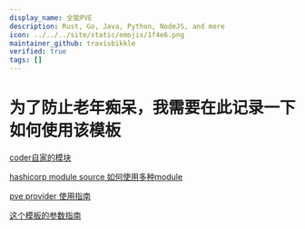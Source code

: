 ```yaml
---
display_name: 全能PVE
description: Rust, Go, Java, Python, NodeJS, and more
icon: ../../../site/static/emojis/1f4e6.png
maintainer_github: travisbikkle
verified: true
tags: []
---
```


# 为了防止老年痴呆，我需要在此记录一下如何使用该模板

[coder自家的模块](https://registry.coder.com/modules)

[hashicorp module source 如何使用多种module](https://developer.hashicorp.com/terraform/language/modules/sources#local-paths)

[pve provider 使用指南](https://github.com/Telmate/terraform-provider-proxmox/blob/master/docs/index.md)

[这个模板的参数指南](https://github.com/For-Backup/coder-proxmox-qemu-template)